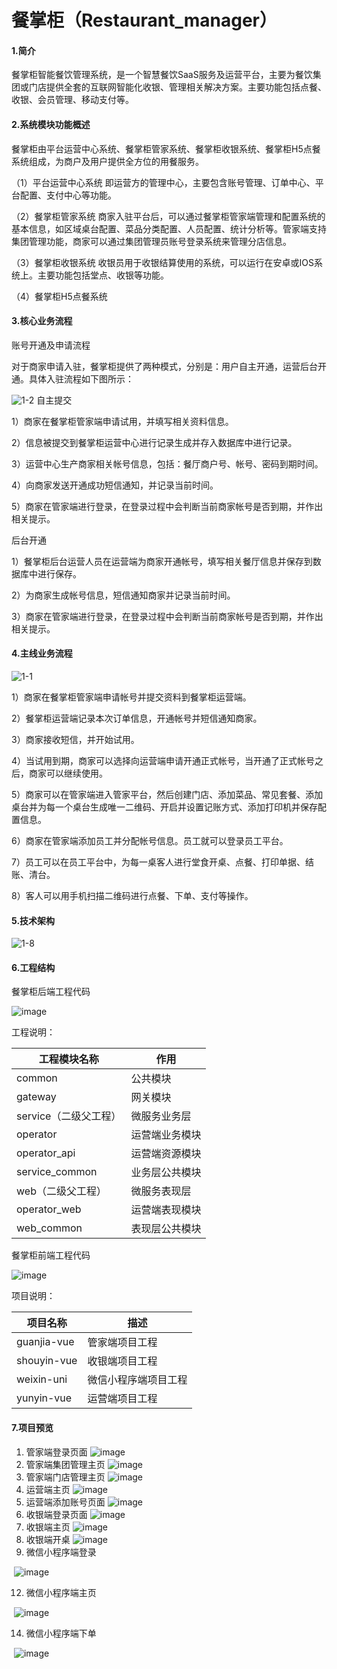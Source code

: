 # 餐掌柜（Restaurant_manager）
#### 1.简介
餐掌柜智能餐饮管理系统，是一个智慧餐饮SaaS服务及运营平台，主要为餐饮集团或门店提供全套的互联网智能化收银、管理相关解决方案。主要功能包括点餐、收银、会员管理、移动支付等。
#### 2.系统模块功能概述
餐掌柜由平台运营中心系统、餐掌柜管家系统、餐掌柜收银系统、餐掌柜H5点餐系统组成，为商户及用户提供全方位的用餐服务。

（1）平台运营中心系统 即运营方的管理中心，主要包含账号管理、订单中心、平台配置、支付中心等功能。

（2）餐掌柜管家系统 商家入驻平台后，可以通过餐掌柜管家端管理和配置系统的基本信息，如区域桌台配置、菜品分类配置、人员配置、统计分析等。管家端支持集团管理功能，商家可以通过集团管理员账号登录系统来管理分店信息。

（3）餐掌柜收银系统 收银员用于收银结算使用的系统，可以运行在安卓或IOS系统上。主要功能包括堂点、收银等功能。

（4）餐掌柜H5点餐系统
#### 3.核心业务流程
  账号开通及申请流程

​	对于商家申请入驻，餐掌柜提供了两种模式，分别是：用户自主开通，运营后台开通。具体入驻流程如下图所示：

![1-2](https://github.com/zhouhuan2003/Restaurant_manager/assets/109257747/74e1d48a-824e-4e27-9283-88acb2ed0e5b)
  自主提交

1）商家在餐掌柜管家端申请试用，并填写相关资料信息。

2）信息被提交到餐掌柜运营中心进行记录生成并存入数据库中进行记录。

3）运营中心生产商家相关帐号信息，包括：餐厅商户号、帐号、密码到期时间。

4）向商家发送开通成功短信通知，并记录当前时间。

5）商家在管家端进行登录，在登录过程中会判断当前商家帐号是否到期，并作出相关提示。

  后台开通

1）餐掌柜后台运营人员在运营端为商家开通帐号，填写相关餐厅信息并保存到数据库中进行保存。

2）为商家生成帐号信息，短信通知商家并记录当前时间。

3）商家在管家端进行登录，在登录过程中会判断当前商家帐号是否到期，并作出相关提示。

 #### 4.主线业务流程
 ![1-1](https://github.com/zhouhuan2003/Restaurant_manager/assets/109257747/f72f426a-7b5e-42fe-a48c-0be0a1997ba8)

 1）商家在餐掌柜管家端申请帐号并提交资料到餐掌柜运营端。

 2）餐掌柜运营端记录本次订单信息，开通帐号并短信通知商家。

 3）商家接收短信，并开始试用。

 4）当试用到期，商家可以选择向运营端申请开通正式帐号，当开通了正式帐号之后，商家可以继续使用。

 5）商家可以在管家端进入管家平台，然后创建门店、添加菜品、常见套餐、添加桌台并为每一个桌台生成唯一二维码、开启并设置记账方式、添加打印机并保存配置信息。

 6）商家在管家端添加员工并分配帐号信息。员工就可以登录员工平台。

 7）员工可以在员工平台中，为每一桌客人进行堂食开桌、点餐、打印单据、结账、清台。

 8）客人可以用手机扫描二维码进行点餐、下单、支付等操作。

#### 5.技术架构
![1-8](https://github.com/zhouhuan2003/Restaurant_manager/assets/109257747/057f6041-9565-4ad0-8880-f038d971a7b0)
#### 6.工程结构
餐掌柜后端工程代码

![image](https://github.com/zhouhuan2003/Restaurant_manager/assets/109257747/b9175d65-6986-49b7-be33-331eae8ec6f9)

工程说明：

| 工程模块名称          | 作用           |
| --------------------- | -------------- |
| common                | 公共模块       |
| gateway               | 网关模块       |
| service（二级父工程） | 微服务业务层   |
| operator              | 运营端业务模块 |
| operator_api          | 运营端资源模块 |
| service_common        | 业务层公共模块 |
| web（二级父工程）     | 微服务表现层   |
| operator_web          | 运营端表现模块 |
| web_common            | 表现层公共模块 |

餐掌柜前端工程代码

![image](https://github.com/zhouhuan2003/Restaurant_manager/assets/109257747/a1906817-cff2-48da-ae57-9968254d7b7c)


项目说明：

| 项目名称    | 描述                 |
| ----------- | -------------------- |
| guanjia-vue | 管家端项目工程       |
| shouyin-vue | 收银端项目工程       |
| weixin-uni  | 微信小程序端项目工程 |
| yunyin-vue  | 运营端项目工程       |



#### 7.项目预览
  1) 管家端登录页面
     ![image](https://github.com/zhouhuan2003/Restaurant_manager/assets/109257747/5e197248-3414-47f9-911d-1dc01f51495f)
  2) 管家端集团管理主页
     ![image](https://github.com/zhouhuan2003/Restaurant_manager/assets/109257747/edb77406-e6f7-4340-a913-51f5a7c2ad43)
  3) 管家端门店管理主页
     ![image](https://github.com/zhouhuan2003/Restaurant_manager/assets/109257747/343f94cd-8cf1-4efd-ad82-19e24c8b602a)
  4) 运营端主页
     ![image](https://github.com/zhouhuan2003/Restaurant_manager/assets/109257747/014a1f74-74e2-422f-8eef-a3866afb739b)
  5) 运营端添加账号页面
     ![image](https://github.com/zhouhuan2003/Restaurant_manager/assets/109257747/d96e9f6d-c70d-4877-aa95-7f8ae6e01a48)
  6) 收银端登录页面
     ![image](https://github.com/zhouhuan2003/Restaurant_manager/assets/109257747/d4c43426-799a-4254-9140-ddaddc107b01)
  7) 收银端主页
     ![image](https://github.com/zhouhuan2003/Restaurant_manager/assets/109257747/a22a2bc9-13b1-4410-89b1-9e4758ba0c4a)
  8) 收银端开桌
     ![image](https://github.com/zhouhuan2003/Restaurant_manager/assets/109257747/3b925703-1d05-431a-af45-1bb94fb3f00a)   
  10) 微信小程序端登录

​     ![image](https://github.com/zhouhuan2003/Restaurant_manager/assets/109257747/e80264f6-2f1f-433d-adcf-b1234ec78b3d)

  12) 微信小程序端主页

​     ![image](https://github.com/zhouhuan2003/Restaurant_manager/assets/109257747/c0422b52-e342-4ba1-833e-675c7182afb8)

  14) 微信小程序端下单

​     ![image](https://github.com/zhouhuan2003/Restaurant_manager/assets/109257747/9b65294c-63e8-47da-8980-5dc6cd996302)




​     








